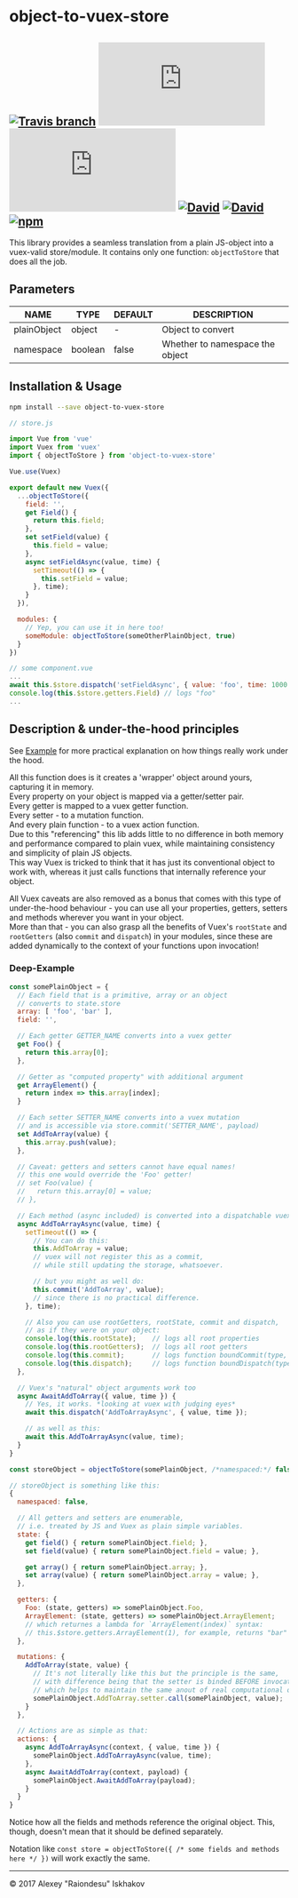 # object-to-vuex-store
## [![Travis branch](https://img.shields.io/travis/Raiondesu/object-to-vuex-store/master.svg?style=flat-square)](https://travis-ci.org/Raiondesu/object-to-vuex-store) ![size](https://badges.herokuapp.com/size/npm/object-to-vuex-store@latest/dist/index.js?style=flat-square) ![size](https://badges.herokuapp.com/size/npm/object-to-vuex-store@latest/dist/index.js?style=flat-square&gzip=true) [![David](https://img.shields.io/david/raiondesu/object-to-vuex-store.svg?style=flat-square)]() [![David](https://img.shields.io/david/dev/raiondesu/object-to-vuex-store.svg?style=flat-square)]() [![npm](https://img.shields.io/npm/dt/object-to-vuex-store.svg?style=flat-square)](http://npmjs.com/package/object-to-vuex-store)

This library provides a seamless translation from a plain JS-object into a vuex-valid store/module.
It contains only one function: `objectToStore` that does all the job.

## Parameters

NAME        |  TYPE    |  DEFAULT  | DESCRIPTION
----------- | ------   | --------- | -----------
plainObject | object   |     -     | Object to convert
namespace   | boolean  |   false   | Whether to namespace the object

## Installation & Usage

```bash
npm install --save object-to-vuex-store
```

```js
// store.js

import Vue from 'vue'
import Vuex from 'vuex'
import { objectToStore } from 'object-to-vuex-store'

Vue.use(Vuex)

export default new Vuex({
  ...objectToStore({
    field: '',
    get Field() {
      return this.field;
    },
    set setField(value) {
      this.field = value;
    },
    async setFieldAsync(value, time) {
      setTimeout(() => {
        this.setField = value;
      }, time);
    }
  }),

  modules: {
    // Yep, you can use it in here too!
    someModule: objectToStore(someOtherPlainObject, true)
  }
})
```


```js
// some component.vue
...
await this.$store.dispatch('setFieldAsync', { value: 'foo', time: 1000 });
console.log(this.$store.getters.Field) // logs "foo"
...

```

## Description & under-the-hood principles

See [Example](#deep-example) for more practical explanation on how things really work under the hood.

All this function does is it creates a 'wrapper' object around yours, capturing it in memory.  
Every property on your object is mapped via a getter/setter pair.  
Every getter is mapped to a vuex getter function.  
Every setter - to a mutation function.  
And every plain function - to a vuex action function.  
Due to this "referencing" this lib adds little to no difference in both memory and performance compared to plain vuex,
while maintaining consistency and simplicity of plain JS objects.  
This way Vuex is tricked to think that it has just its conventional object to work with,
whereas it just calls functions that internally reference your object.

All Vuex caveats are also removed as a bonus that comes with this type of under-the-hood behaviour - you can use all your properties, getters, setters and methods wherever you want in your object.  
More than that - you can also grasp all the benefits of Vuex's `rootState` and `rootGetters` (also `commit` and `dispatch`) in your modules, since these are added dynamically to the context of your functions upon invocation!

### Deep-Example

```js
const somePlainObject = {
  // Each field that is a primitive, array or an object
  // converts to state.store
  array: [ 'foo', 'bar' ],
  field: '',

  // Each getter GETTER_NAME converts into a vuex getter
  get Foo() {
    return this.array[0];
  },

  // Getter as "computed property" with additional argument
  get ArrayElement() {
    return index => this.array[index];
  }

  // Each setter SETTER_NAME converts into a vuex mutation
  // and is accessible via store.commit('SETTER_NAME', payload)
  set AddToArray(value) {
    this.array.push(value);
  },

  // Caveat: getters and setters cannot have equal names!
  // this one would override the 'Foo' getter!
  // set Foo(value) {
  //   return this.array[0] = value;
  // },

  // Each method (async included) is converted into a dispatchable vuex action.
  async AddToArrayAsync(value, time) {
    setTimeout(() => {
      // You can do this:
      this.AddToArray = value;
      // vuex will not register this as a commit,
      // while still updating the storage, whatsoever.

      // but you might as well do:
      this.commit('AddToArray', value);
      // since there is no practical difference.
    }, time);

    // Also you can use rootGetters, rootState, commit and dispatch,
    // as if they were on your object:
    console.log(this.rootState);    // logs all root properties
    console.log(this.rootGetters);  // logs all root getters
    console.log(this.commit);       // logs function boundCommit(type, payload) {}
    console.log(this.dispatch);     // logs function boundDispatch(type, payload) {}
  },

  // Vuex's "natural" object arguments work too
  async AwaitAddToArray({ value, time }) {
    // Yes, it works. *looking at vuex with judging eyes*
    await this.dispatch('AddToArrayAsync', { value, time });

    // as well as this:
    await this.AddToArrayAsync(value, time);
  }
}

```

```js
const storeObject = objectToStore(somePlainObject, /*namespaced:*/ false);

// storeObject is something like this:
{
  namespaced: false,

  // All getters and setters are enumerable,
  // i.e. treated by JS and Vuex as plain simple variables.
  state: {
    get field() { return somePlainObject.field; },
    set field(value) { return somePlainObject.field = value; },

    get array() { return somePlainObject.array; },
    set array(value) { return somePlainObject.array = value; },
  },

  getters: {
    Foo: (state, getters) => somePlainObject.Foo,
    ArrayElement: (state, getters) => somePlainObject.ArrayElement;
    // which returnes a lambda for `ArrayElement(index)` syntax:
    // this.$store.getters.ArrayElement(1), for example, returns "bar"
  },

  mutations: {
    AddToArray(state, value) {
      // It's not literally like this but the principle is the same,
      // with difference being that the setter is binded BEFORE invocation
      // which helps to maintain the same anout of real computational operations.
      somePlainObject.AddToArray.setter.call(somePlainObject, value);
    }
  },

  // Actions are as simple as that:
  actions: {
    async AddToArrayAsync(context, { value, time }) {
      somePlainObject.AddToArrayAsync(value, time);
    },
    async AwaitAddToArray(context, payload) {
      somePlainObject.AwaitAddToArray(payload);
    }
  }
}
```

Notice how all the fields and methods reference the original object.
This, though, doesn't mean that it should be defined separately.

Notation like
`const store = objectToStore({ /* some fields and methods here */ })`
will work exactly the same.

-----

© 2017 Alexey "Raiondesu" Iskhakov
